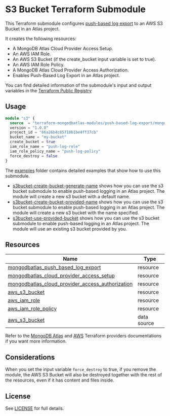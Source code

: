 # S3 Bucket Terraform Submodule

This Terraform submodule configures [push-based log export](https://www.mongodb.com/docs/atlas/push-logs/) to an AWS S3 Bucket in an Atlas project. 

It creates the following resources:

- A MongoDB Atlas Cloud Provider Access Setup.
- An AWS IAM Role.
- An AWS S3 Bucket (if the create_bucket input variable is set to true).
- An AWS IAM Role Policy.
- A MongoDB Atlas Cloud Provider Access Authorization.
- Enables Push-Based Log Export in an Atlas project.

You can find detailed information of the submodule's input and output variables in the [Terraform Public Registry](https://registry.terraform.io/modules/terraform-mongodbatlas-modules/push-based-log-export/mongodbatlas/latest/submodules/s3-bucket)

## Usage 

```terraform
module "s3" {
  source  = "terraform-mongodbatlas-modules/push-based-log-export/mongodbatlas//modules/s3-bucket"
  version = "1.0.0"
  project_id = "66a26b4c85718b1be4ff37cb"
  bucket_name = "my-bucket"
  create_bucket = true
  iam_role_name = "push-log-role"
  iam_role_policy_name = "push-log-policy"
  force_destroy = false
}
```

The [examples](https://github.com/terraform-mongodbatlas-modules/terraform-mongodbatlas-push-based-log-export/tree/main/examples) folder contains detailed examples that show how to use this submodule.

- [s3bucket-create-bucket-generate-name](https://github.com/terraform-mongodbatlas-modules/terraform-mongodbatlas-push-based-log-export/tree/main/examples/s3bucket-create-bucket-generate-name) shows how you can use the s3 bucket submodule to enable push-based logging in an Atlas project. The module will create a new s3 bucket with a default name.
- [s3bucket-create-bucket-provided-name](https://github.com/terraform-mongodbatlas-modules/terraform-mongodbatlas-push-based-log-export/tree/main/examples/s3bucket-create-bucket-provided-name) shows how you can use the s3 bucket submodule to enable push-based logging in an Atlas project. The module will create a new s3 bucket with the name specified.
- [s3bucket-use-provided-bucket](https://github.com/terraform-mongodbatlas-modules/terraform-mongodbatlas-push-based-log-export/tree/main/examples/s3bucket-use-provided-bucket) shows how you can use the s3 bucket submodule to enable push-based logging in an Atlas project. The module will use an existing s3 bucket provided by you.

## Resources

| Name | Type |
|------|------|
| [mongodbatlas_push_based_log_export](https://registry.terraform.io/providers/mongodb/mongodbatlas/latest/docs/resources/push_based_log_export) | resource |
| [mongodbatlas_cloud_provider_access_setup](https://registry.terraform.io/providers/mongodb/mongodbatlas/latest/docs/resources/cloud_provider_access#mongodbatlas_cloud_provider_access_setup) | resource |
| [mongodbatlas_cloud_provider_access_authorization](https://registry.terraform.io/providers/mongodb/mongodbatlas/latest/docs/resources/cloud_provider_access#mongodbatlas_cloud_provider_access_authorization) | resource |
| [aws_s3_bucket](https://registry.terraform.io/providers/hashicorp/aws/latest/docs/resources/s3_bucket) | resource |
| [aws_iam_role](https://registry.terraform.io/providers/hashicorp/aws/latest/docs/resources/iam_role) | resource |
| [aws_iam_role_policy](https://registry.terraform.io/providers/hashicorp/aws/latest/docs/resources/iam_role_policy) | resource |
| [aws_s3_bucket](https://registry.terraform.io/providers/hashicorp/aws/latest/docs/data-sources/s3_bucket) | data source | resource |

Refer to the [MongoDB Atlas](https://registry.terraform.io/providers/mongodb/mongodbatlas/latest/docs) and [AWS](https://registry.terraform.io/providers/hashicorp/aws/latest/docs) Terraform providers documentations if you want more information.

## Considerations

When you set the input variable `force_destroy` to true, if you remove the module, the AWS S3 Bucket will also be destroyed together with the rest of the resources, even if it has content and files inside.


## License

See [LICENSE](https://github.com/terraform-mongodbatlas-modules/terraform-mongodbatlas-push-based-log-export/blob/main/LICENSE) for full details.
